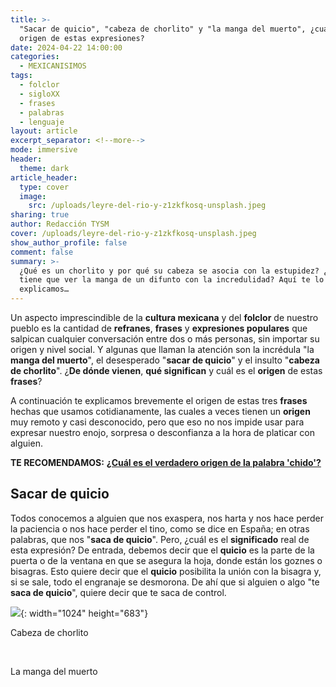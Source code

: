 ```yaml
---
title: >-
  "Sacar de quicio", "cabeza de chorlito" y "la manga del muerto", ¿cuál es el
  origen de estas expresiones?
date: 2024-04-22 14:00:00
categories:
  - MEXICANISIMOS
tags:
  - folclor
  - sigloXX
  - frases
  - palabras
  - lenguaje
layout: article
excerpt_separator: <!--more-->
mode: immersive
header:
  theme: dark
article_header:
  type: cover
  image:
    src: /uploads/leyre-del-rio-y-z1zkfkosq-unsplash.jpeg
sharing: true
author: Redacción TYSM
cover: /uploads/leyre-del-rio-y-z1zkfkosq-unsplash.jpeg
show_author_profile: false
comment: false
summary: >-
  ¿Qué es un chorlito y por qué su cabeza se asocia con la estupidez? ¿Y qué
  tiene que ver la manga de un difunto con la incredulidad? Aquí te lo
  explicamos…
---
```

Un aspecto imprescindible de la **cultura mexicana** y del **folclor** de nuestro pueblo es la cantidad de **refranes**, **frases** y **expresiones populares** que salpican cualquier conversación entre dos o más personas, sin importar su origen y nivel social. Y algunas que llaman la atención son la incrédula "la **manga del muerto**", el desesperado "**sacar de quicio**" y el insulto "**cabeza de chorlito**". ¿**De dónde vienen**, **qué significan** y cuál es el **origen** de estas **frases**?

A continuación te explicamos brevemente el origen de estas tres **frases** hechas que usamos cotidianamente, las cuales a veces tienen un **origen** muy remoto y casi desconocido, pero que eso no nos impide usar para expresar nuestro enojo, sorpresa o desconfianza a la hora de platicar con alguien.

**TE RECOMENDAMOS:** [**¿Cuál es el verdadero origen de la palabra 'chido'?**](https://blog.tonoysumariachi.com/mexicanisimos/2024/01/31/cu%C3%A1l-es-el-verdadero-origen-de-la-palabra-chido.html)

## Sacar de quicio

Todos conocemos a alguien que nos exaspera, nos harta y nos hace perder la paciencia o nos hace perder el tino, como se dice en España; en otras palabras, que nos "**saca de quicio**". Pero, ¿cuál es el **significado** real de esta expresión? De entrada, debemos decir que el **quicio** es la parte de la puerta o de la ventana en que se asegura la hoja, donde están los goznes o bisagras. Esto quiere decir que el **quicio** posibilita la unión con la bisagra y, si se sale, todo el engranaje se desmorona. De ahí que si alguien o algo "te **saca de quicio**", quiere decir que te saca de control.

![](https://upload.wikimedia.org/wikipedia/commons/thumb/0/0e/Anger_Controlls_Him.jpg/1024px-Anger_Controlls_Him.jpg){: width="1024" height="683"}

Cabeza de chorlito

&nbsp;

La manga del muerto

&nbsp;

&nbsp;